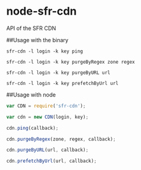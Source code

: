 node-sfr-cdn
============

API of the SFR CDN

##Usage with the binary

```
sfr-cdn -l login -k key ping

sfr-cdn -l login -k key purgeByRegex zone regex

sfr-cdn -l login -k key purgeByURL url

sfr-cdn -l login -k key prefetchByUrl url
```

##Usage with node
```js
var CDN = require('sfr-cdn');

var cdn = new CDN(login, key);

cdn.ping(callback);

cdn.purgeByRegex(zone, regex, callback);

cdn.purgeByURL(url, callback);

cdn.prefetchByUrl(url, callback);
```

